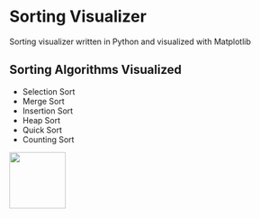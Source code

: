 # Sorting Visualizer
Sorting visualizer written in Python and visualized with Matplotlib

## Sorting Algorithms Visualized
* Selection Sort
* Merge Sort
* Insertion Sort
* Heap Sort
* Quick Sort
* Counting Sort

<img src="gifs/CountingSortGif.gif" width="100" height="100" />
